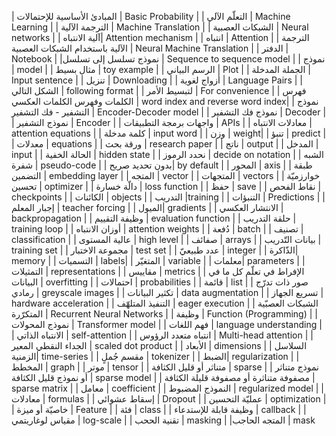 | المبادئ الأساسية للإحتمالات | Basic Probability |
| التعلّم الآلي | Machine Learning |
| الترجمة الآلية | Machine Translation   |
| الشبكات العصبية | Neural networks   |
| آلية الانتباه| Attention mechanism |
| انتباه | Attention |
| الترجمة الآلية باستخدام الشبكات العصبية | Neural Machine Translation |
| الدفتر | Notebook |
|نموذج تسلسل إلى تسلسل  | Sequence to sequence model |
| نموذج | model |
| مثال بسيط | toy example |
|  الرسم البياني | Plot |
| الجملة المدخلة | Input sentence |
| تنزيل | Downloading |
| أزواج لغوية | Language Pairs  |
| الشكل التالي | following format  |
| لتبسيط الأمر | For convenience |
| فهرس الكلمات وفهرس الكلمات العكسي | word index and reverse word index|
| نموذج التشفير - فك التشفير | Encoder-Decoder model |
| نموذج فك التشفير | Decoder |
| نموذج التشفير | Encoder |
| واجهات برمجة التطبيقات | APIs |
| معادلات الانتباه | attention equations |
| كلمة مدخلة  | input word |
| وزن | weight|
| تنبؤ | predict |
| معدلات | equations |
| ورقة بحث | research paper |
| ناتج | output |
| المدخل | input |
| الحالة الخفية | hidden state |
| نحدد الرموز | decide on notation |
| الشبه شفرة | pseudo-code |
| بدون تحديد صريح| by default |
| المحور | axis |
| طبقة التضمين | embedding layer |
| المتجه  | vector |
| المتجهات | vectors |
| خوارزميّة تحسين | optimizer  |
| دالّة خسارة | loss function |
| حفظ | save |
| نقاط الفحص  | checkpoints |
| الكائنات | objects |
| التدريب |training  |
| التنبؤات | Predictions |
| إجبار المعلم | teacher forcing  |
| الميول| gradients |
| الانتشار العكسي | backpropagation |
| وظيفة التقييم | evaluation function |
| حلقة التدريب | training loop |
| أوزان الانتباه | attention weights |
| دُفعة | batch |
| تصنيف | classification |
| عالية المستوى  | high level |
| صفائف | arrays |
| بيانات التّدريب | training set |
| مجموعة الاختبار  | test set |
| عدد طبيعيّ | integer |
| الذّاكرة| memory |
| التسميات | labels|
| المتغيّر  | variable |
| معلمات| parameters |
| التمثيلات | representations |
| مقاييس | metrics |
| الإفراط في تعلّم كل ما في البيانات | overfitting |
| احتمالات | probabilities |
| قائمة  | list |
| صور ذات تدرّج رمادي  | greyscale images |
| تكثير البيانات | data augmentation |
| تسريع الجهاز | hardware acceleration |
| التنفيذ المتلهّف | eager execution |
| الشبكات العصبّية المتكرّرة | Recurrent Neural Networks |
| وظيفة | Function (Programming) |
| نموذج المحولات | Transformer model |
| فهم اللغات | language understanding |
| الانتباه الذاتي | self-attention |
| انتباه متعدد الرؤوس | Multi-head attention |
| الجداء النقطي المعير | scaled dot product |
| الأبعاد | dimensions |
| السلاسل الزمنية| time-series |
| مقسم جُملٍ | tokenizer |
| الضبط| regularization |
| المخطط | graph |
| موتر | tensor |
| متناثر أو قليل الكثافة | sparse |
| نموذج متناثر أو نموذج قليل الكثافة | sparse model |
| مصفوفة متناثرة أو مصفوفة قليلة الكثافة | sparse matrix |
| معامل | coefficient |
| النموذج المضبوط | regularized model |
| معادلات | formulas |
| إسقاط عشوائي | Dropout |
| عمليّة التحسين | optimization |
| خاصيّة أو ميزة | Feature |
| فئة | class |
| وظيفة قابلة للإستدعاء | callback |
| مقياس لوغاريتمي | log-scale |
| تقنية الححب | masking |
|المتجه الحاجب | mask
